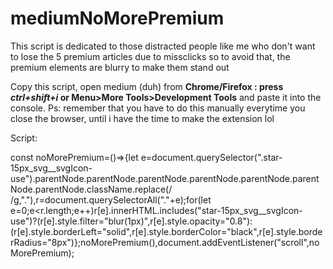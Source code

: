 # mediumNoMorePremium
This script is dedicated to those distracted people like me who don't want to lose the 5 premium articles due to missclicks so to avoid that, the premium elements are blurry to make them stand out

Copy this script, open medium (duh) from **Chrome/Firefox : press <em>ctrl+shift+i</em> or Menu>More Tools>Development Tools** and paste it into the console.
Ps: remember that you have to do this manually everytime you close the browser, until i have the time to make the extension lol 


Script: 

const noMorePremium=()=>{let e=document.querySelector(".star-15px_svg__svgIcon-use").parentNode.parentNode.parentNode.parentNode.parentNode.parentNode.parentNode.className.replace(/ /g,"."),r=document.querySelectorAll("."+e);for(let e=0;e<r.length;e++)r[e].innerHTML.includes("star-15px_svg__svgIcon-use")?(r[e].style.filter="blur(1px)",r[e].style.opacity="0.8"):(r[e].style.borderLeft="solid",r[e].style.borderColor="black",r[e].style.borderRadius="8px")};noMorePremium(),document.addEventListener("scroll",noMorePremium);
